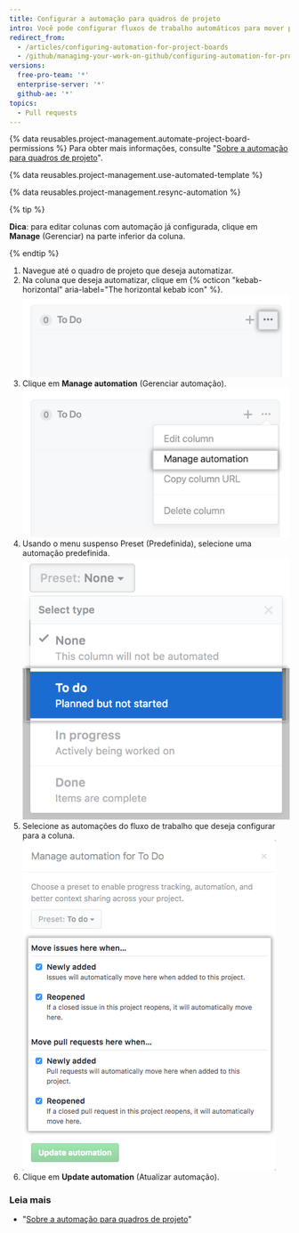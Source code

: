 ```yaml
---
title: Configurar a automação para quadros de projeto
intro: Você pode configurar fluxos de trabalho automáticos para mover problemas e pull requests para uma coluna de quadro de projeto quando ocorre um determinado evento.
redirect_from:
  - /articles/configuring-automation-for-project-boards
  - /github/managing-your-work-on-github/configuring-automation-for-project-boards
versions:
  free-pro-team: '*'
  enterprise-server: '*'
  github-ae: '*'
topics:
  - Pull requests
---
```

{% data reusables.project-management.automate-project-board-permissions %} Para obter mais informações, consulte "[Sobre a automação para quadros de projeto](/articles/about-automation-for-project-boards)".

{% data reusables.project-management.use-automated-template %}

{% data reusables.project-management.resync-automation %}

{% tip %}

**Dica**: para editar colunas com automação já configurada, clique em **Manage** (Gerenciar) na parte inferior da coluna.

{% endtip %}

1. Navegue até o quadro de projeto que deseja automatizar.
2. Na coluna que deseja automatizar, clique em {% octicon "kebab-horizontal" aria-label="The horizontal kebab icon" %}. ![Ícone Edit (Editar)](/assets/images/help/projects/edit-column-button.png)
3. Clique em **Manage automation** (Gerenciar automação). ![Botão Manage automation (Gerenciar automação)](/assets/images/help/projects/manage-automation-button.png)
4. Usando o menu suspenso Preset (Predefinida), selecione uma automação predefinida. ![Selecionar automação predefinida no menu](/assets/images/help/projects/select-automation.png)
5. Selecione as automações do fluxo de trabalho que deseja configurar para a coluna. ![Lista de opções para automação da coluna](/assets/images/help/projects/select-automation-options-existing-column.png)
6. Clique em **Update automation** (Atualizar automação).

### Leia mais
- "[Sobre a automação para quadros de projeto](/articles/about-automation-for-project-boards)"
